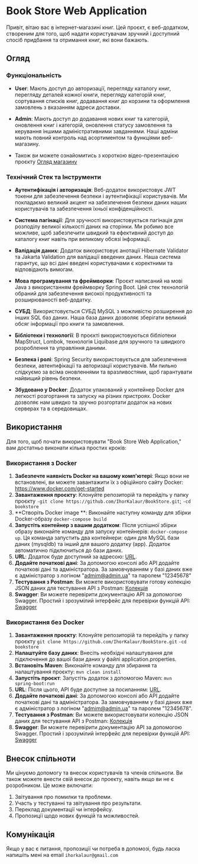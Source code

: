 # Book Store Web Application

Привіт, вітаю вас в інтернет-магазині книг. Цей проєкт, є веб-додатком, створеним для того, щоб надати користувачам зручний і доступний спосіб придбання та отримання книг, які вони бажають.

## Огляд

### Функціональність

- **User**: Мають доступ до авторизації, перегляду каталогу книг, перегляду деталей кожної книги, перегляду категорій книг, сортування списків книг, додавання книг до корзини та оформлення замовлень з вказанням адреси доставки.

- **Admin**: Мають доступ до додавання нових книг та категорій, оновлення книг і категорій, оновлення статусу замовлення та керування іншими адміністративними завданнями. Наші адміни мають повний контроль над асортиментом та функціями веб-магазину.

- Також ви можете ознайомитись з короткою відео-презентацією проєкту [Огляд магазину](https://www.loom.com/share/53a81b1bc0a44c41b7d70c548bc878df)

### Технічний Стек та Інструменти

- **Аутентифікація і авторизація**: Веб-додаток використовує JWT токени для забезпечення безпеки і аутентифікації користувачів. Ми покладаємо великий акцент на забезпечення безпеки даних наших користувачів та забезпечення їхньої конфіденційності.

- **Система пагінації**: Для зручності використовується пагінація для розподілу великої кількості даних на сторінки. Ми робимо все можливе, щоб забезпечити швидкий та ефективний доступ до каталогу книг навіть при великому обсязі інформації.

- **Валідація даних**: Додаток використовує анотації Hibernate Validator та Jakarta Validation для валідації введених даних. Наша система гарантує, що всі дані введені користувачами є коректними та відповідають вимогам.

- **Мова програмування та фреймворки**: Проєкт написаний на мові Java з використанням фреймворку Spring Boot. Цей стек технологій обраний для забезпечення високої продуктивності та розширюваності веб-додатку.

- **СУБД**: Використовується СУБД MySQL з можливістю розширення до інших SQL баз даних. Наша база даних дозволяє зберігати великий обсяг інформації про книги та замовлення.

- **Бібліотеки і технології**: В проєкті використовуються бібліотеки MapStruct, Lombok, технологія Liquibase для зручного та швидкого розроблення та управління даними.

- **Безпека і ролі**:  Spring Security використовується для забезпечення безпеки, автентифікації та авторизації користувачів. Ми пильно слідкуємо за всіма оновленнями та вразливостями, щоб гарантувати найвищий рівень безпеки.

- **Збудовано у Docker**: Додаток упакований у контейнер Docker для легкості розгортання та запуску на різних пристроях. Docker дозволяє нам швидко та зручно розгортати додаток на нових серверах та в середовищах.

## Використання

Для того, щоб почати використовувати "Book Store Web Application," вам достатньо виконати кілька простих кроків:

### Використання  з Docker

1. **Забезпечте наявність Docker на вашому комп'ютері**: Якщо вони не встановлені, ви можете завантажити їх з офіційного сайту Docker: https://www.docker.com/get-started
2. **Завантаження проєкту**: Клонуйте репозиторій та перейдіть у папку проєкту `-git clone https://github.com/IhorKalaur/BookStore.git`; `-cd bookstore`
3. **Створіть Docker image **: Виконайте наступну команду для збірки Docker-образу `docker-compose build`
4. **Запустіть контейнер з вашим додатком**: Після успішної збірки образу виконайте команду для запуску контейнерів: `docker-compose up`. Ця команда запустить два контейнери: один для MySQL бази даних (mysqldb) та інший для вашого додатку (app). Додаток автоматично підключиться до бази даних.
5. **URL**: Додаток буде доступний за адресою: [URL](http://localhost:8081/api).
6. **Додайте початкові дані**: За допомогою консолі або API додайте початкові дані та адміністратора. За замовчуванням у базі даних вже є адміністратор з логіном "admim@admin.ua" та паролем "12345678"
7. **Тестування з Postman**: Ви можете використовувати готову колекцію JSON даних для тестування API з Postman: [Колекція](BookStoreApp.postman_collection.json)
8. **Swagger**: Ви можете перевірити документацію API за допомогою Swagger. Простий і зрозумілий інтерфейс для перевірки функцій API: [Swagger](http://localhost:8081/api/swagger-ui/index.html)


### Використання  без Docker
1. **Завантаження проєкту**: Клонуйте репозиторій та перейдіть у папку проєкту `git clone https://github.com/IhorKalaur/BookStore.git`
   `-cd bookstore`
2. **Налаштуйте базу даних**: Внесіть необхідні налаштування для підключення до вашої бази даних у файлі application.properties.
3. **Встановіть Maven**: Виконайте команду для збирання та налаштування проєкту: `mvn clean install`
4. **Запустіть проєкт**: Запустіть додаток з допомогою Maven: `mvn spring-boot:run`
5. **URL**: Після цього, API буде доступне за посиланням: [URL](http://localhost:8080/api).
6. **Додайте початкові дані**: За допомогою консолі або API додайте початкові дані та адміністратора. За замовчуванням у базі даних вже є адміністратор з логіном "admim@admin.ua" та паролем "12345678".
7. **Тестування з Postman**: Ви можете використовувати колекцію JSON даних для тестування API з Postman: [Колекція](BookStoreApp.postman_collection.json)
8. **Swagger**: Ви можете перевірити документацію API за допомогою Swagger. Простий і зрозумілий інтерфейс для перевірки функцій API: [Swagger](http://localhost:8080/api/swagger-ui/index.html)

## Внесок спільноти

Ми цінуємо допомогу та внесок користувачів та членів спільноти. Ви також можете внести свій внесок до проекту, навіть якщо ви не є розробником. Це може включати:

1. Звітування про помилки та проблеми.
2. Участь у тестуванні та звітування про результати.
3. Переклад документації чи інтерфейсу.
4. Пропозиції щодо нових функцій та можливостей.

## Комунікація
Якщо у вас є питання, пропозиції чи потреба в допомозі, будь ласка напишіть мені на email `ihorkalaur@gmail.com`